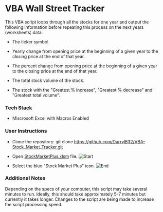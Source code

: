 ﻿# VBA Wall Street Tracker

	
This VBA script loops through all the stocks for one year and output the following information before repeating this process on the next years (worksheets) data:

* The ticker symbol.

* Yearly change from opening price at the beginning of a given year to the closing price at the end of that year.

* The percent change from opening price at the beginning of a given year to the closing price at the end of that year.

* The total stock volume of the stock.

* The stock with the "Greatest % increase", "Greatest % decrease" and "Greatest total volume".


### Tech Stack
* Miscrosoft Excel with Macros Enabled

### User Instructions
* Clone the repository: git clone https://github.com/DarrylB32/VBA-Stock_Market_Tracker.git

* Open [StockMarketPlus.xlsm](StockMarketPlus.xlsm) file.
	![Start](ReadMe_Resources/Start.jpg)

* Select the blue "Stock Market Plus" icon.
	![End](ReadMe_Resources/End.jpg)


### Additional Notes
Depending on the specs of your computer, this script may take several minutes to run. Ideally, this should take approximately 5-7 minutes but currently it takes longer. Changes to the script are being made to increase the script processing speed. 
